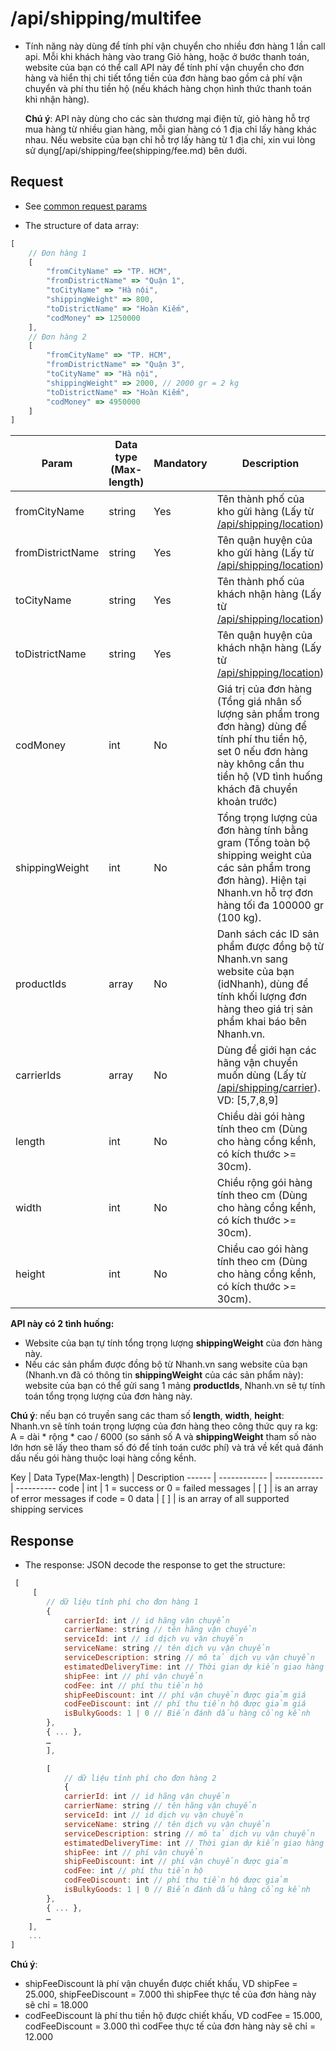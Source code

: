 # /api/shipping/multifee 

* Tính năng này dùng để tính phí vận chuyển cho nhiều đơn hàng 1 lần call api. Mỗi khi khách hàng vào trang Giỏ hàng, hoặc ở bước thanh toán, website của bạn có thể call API này để tính phí vận chuyển cho đơn hàng và hiển thị chi tiết tổng tiền của đơn hàng bao gồm cả phí vận chuyển và phí thu tiền hộ (nếu khách hàng chọn hình thức thanh toán khi nhận hàng).

    **Chú ý**: API này dùng cho các sàn thương mại điện tử, giỏ hàng hỗ trợ mua hàng từ nhiều gian hàng, mỗi gian hàng có 1 địa chỉ lấy hàng khác nhau. Nếu website của bạn chỉ hỗ trợ lấy hàng từ 1 địa chỉ, xin vui lòng sử dụng[/api/shipping/fee(shipping/fee.md) bên dưới. 

## Request

* See [common request params](/api.md#request)

* The structure of data array:
```js
[
    // Đơn hàng 1
    [
        "fromCityName" => "TP. HCM",
        "fromDistrictName" => "Quận 1",
        "toCityName" => "Hà nội",
        "shippingWeight" => 800,
        "toDistrictName" => "Hoàn Kiếm",
        "codMoney" => 1250000
    ],
    // Đơn hàng 2
    [
        "fromCityName" => "TP. HCM",
        "fromDistrictName" => "Quận 3",
        "toCityName" => "Hà nội",
        "shippingWeight" => 2000, // 2000 gr = 2 kg
        "toDistrictName" => "Hoàn Kiếm",
        "codMoney" => 4950000
    ]
]
```


Param | Data type (Max-length) | Mandatory | Description
--------- | ------------ | ----------- | -----------
fromCityName | string | Yes | Tên thành phố của kho gửi hàng (Lấy từ [/api/shipping/location](location.html))  
fromDistrictName| string | Yes | Tên quận huyện của kho gửi hàng (Lấy từ [/api/shipping/location](location.md))
toCityName | string | Yes | Tên thành phố của khách nhận hàng (Lấy từ [/api/shipping/location](location.md)) 
toDistrictName | string | Yes| Tên quận huyện của khách nhận hàng (Lấy từ [/api/shipping/location](location.md))
codMoney | int | No | Giá trị của đơn hàng (Tổng giá nhân số lượng sản phẩm trong đơn hàng) dùng để tính phí thu tiền hộ, set 0 nếu đơn hàng này không cần thu tiền hộ (VD tình huống khách đã chuyển khoản trước)
shippingWeight | int | No | Tổng trọng lượng của đơn hàng tính bằng gram (Tổng toàn bộ shipping weight của các sản phẩm trong đơn hàng). Hiện tại Nhanh.vn hỗ trợ đơn hàng tối đa 100000 gr (100 kg).
productIds | array | No | Danh sách các ID sản phẩm được đồng bộ từ Nhanh.vn sang website của bạn (idNhanh), dùng để tính khối lượng đơn hàng theo giá trị sản phẩm khai báo bên Nhanh.vn.
carrierIds | array | No |Dùng để giới hạn các hãng vận chuyển muốn dùng (Lấy từ [/api/shipping/carrier](carrier.md)). VD: [5,7,8,9]
length | int |No | Chiều dài gói hàng tính theo cm (Dùng cho hàng cồng kềnh, có kích thước >= 30cm).
width | int | No | Chiều rộng gói hàng tính theo cm (Dùng cho hàng cồng kềnh, có kích thước >= 30cm).
height | int | No | Chiều cao gói hàng tính theo cm (Dùng cho hàng cồng kềnh, có kích thước >= 30cm).

 **API này có 2 tình huống:**
  - Website của bạn tự tính tổng trọng lượng **shippingWeight**  của đơn hàng này.
  - Nếu các sản phẩm được đồng bộ từ Nhanh.vn sang website của bạn (Nhanh.vn đã có thông tin **shippingWeight** của các sản phẩm này): website của bạn có thể gửi sang 1 mảng **productIds**, Nhanh.vn sẽ tự tính toán tổng trọng lượng của đơn hàng này.
  
  **Chú ý**: nếu bạn có truyền sang các tham số **length**, **width**, **height**: Nhanh.vn sẽ tính toán trọng lượng của đơn hàng theo công thức quy ra kg: A = dài * rộng * cao / 6000 (so sánh số A và **shippingWeight** tham số nào lớn hơn sẽ lấy theo tham số đó để tính toán cước phí) và trả về kết quả đánh dấu nếu gói hàng thuộc loại hàng cồng kềnh.
  
  
Key | Data Type(Max-length) | Description
------ | ------------ | ------------ | ----------
code | int | 1 = success or 0 = failed
messages | [ ] | is an array of error messages if code = 0
data | [ ] | is an array of all supported shipping services

## Response
  - The response: JSON decode the response to get the structure:
```js
 [
	 [
		// dữ liệu tính phí cho đơn hàng 1
		{
			carrierId: int // id hãng vận chuyển
			carrierName: string // tên hãng vận chuyển
			serviceId: int // id dịch vụ vận chuyển
			serviceName: string // tên dịch vụ vận chuyển
			serviceDescription: string // mô tả dịch vụ vận chuyển
			estimatedDeliveryTime: int // Thời gian dự kiến giao hàng
			shipFee: int // phí vận chuyển
			codFee: int // phí thu tiền hộ
			shipFeeDiscount: int // phí vận chuyển được giảm giá
			codFeeDiscount: int // phí thu tiền hộ được giảm giá
			isBulkyGoods: 1 | 0 // Biến đánh dấu hàng cồng kềnh
		},
		{ ... },
		…
		],

		[
			// dữ liệu tính phí cho đơn hàng 2
			{
			carrierId: int // id hãng vận chuyển
			carrierName: string // tên hãng vận chuyển
			serviceId: int // id dịch vụ vận chuyển
			serviceName: string // tên dịch vụ vận chuyển
			serviceDescription: string // mô tả dịch vụ vận chuyển
			estimatedDeliveryTime: int // Thời gian dự kiến giao hàng
			shipFee: int // phí vận chuyển
			shipFeeDiscount: int // phí vận chuyển được giảm
			codFee: int // phí thu tiền hộ
			codFeeDiscount: int // phí thu tiền hộ được giảm
			isBulkyGoods: 1 | 0 // Biến đánh dấu hàng cồng kềnh
		},
		{ ... },
		…
	],
	... 
]
``` 
 **Chú ý**:
   - shipFeeDiscount là phí vận chuyển được chiết khấu, VD shipFee = 25.000, shipFeeDiscount = 7.000 thì shipFee thực tế của đơn hàng này sẽ chỉ = 18.000
   - codFeeDiscount là phí thu tiền hộ được chiết khấu, VD codFee = 15.000, codFeeDiscount = 3.000 thì codFee thực tế của đơn hàng này sẽ chỉ = 12.000

  




